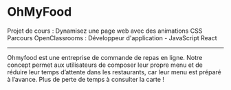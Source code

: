 # OhMyFood
Projet de cours : Dynamisez une page web avec des animations CSS
Parcours OpenClassrooms : Développeur d'application - JavaScript React

---

Ohmyfood est une entreprise de commande de repas en ligne. Notre concept permet aux utilisateurs de composer leur propre menu et de réduire leur temps d’attente dans les restaurants, car leur menu est préparé à l’avance. Plus de perte de temps à consulter la
carte !
